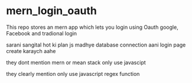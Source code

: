 # mern_login_oauth
This repo stores an mern app which lets you login using Oauth google, Facebook and tradional login





sarani sangital hot ki plan js madhye database connection aani login page create karaych aahe 


they dont mention mern or mean stack only use javascipt 


they clearly mention only use javascript regex function

